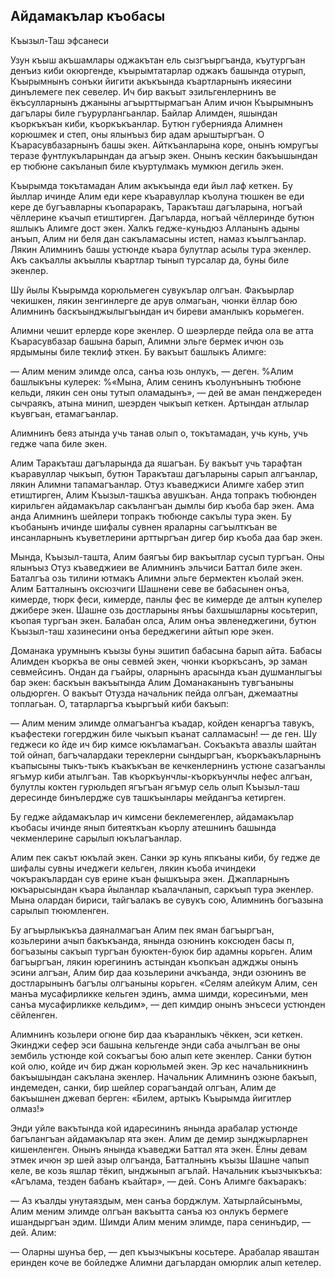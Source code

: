 ## Айдамакълар къобасы

Къызыл-Таш эфсанеси

Узун къыш акъшамлары оджакътан ель сызгъыргъанда, къутургъан денъиз киби окюргенде, къырымтатарлар оджакъ башында отурып, Къырымнынъ сонъки йигити акъкъында къартларнынъ икяесини динълемеге пек севелер.
Ич бир вакъыт эзильгенлернинъ ве ёкъсулларнынъ джаныны агъырттырмагъан Алим ичюн Къырымнынъ дагълары биле гъурурлангьанлар.
Байлар Алимден, яшындан къоркъкъан киби, къоркъкъанлар.
Бутюн губернияда Алимнен корюшмек и степ, оны ялынъыз бир адам арыштыргъан.
О Къарасувбазарнынъ башы экен.
Айткъанларына коре, онынъ юмругъы теразе фунтлукъларындан да агъыр экен.
Онынъ кескин бакъышындан ер тюбюне сакъланып биле къуртулмакъ мумкюн дегиль экен.

Къырымда токътамадан Алим акъкъында еди йыл лаф кеткен.
Бу йыллар ичинде Алим еди кере къаравуллар къолуна тюшкен ве еди кере де бугъавларны къопараракъ, Таракъташ дагъларына, ногъай чёллерине къачып етиштирген.
Дагъларда, ногъай чёллеринде бутюн яшлыкъ Алимге дост экен.
Халкъ гедже-куньдюз Алланынъ адыны анъып, Алим ни беля дан сакъламасыны истеп, намаз къылгъанлар.
Лякин Алимнинъ башы устюнде къара булутлар асылы тура экенлер.
Акъ сакъаллы акъыллы къартлар тынып турсалар да, буны биле экенлер.

Шу йылы Къырымда корюльмеген сувукълар олгъан.
Факъырлар чекишкен, лякин зенгинлерге де арув олмагьан, чюнки ёллар бою Алимнинъ баскъынджылыгъындан ич биреви аманлыкъ корьмеген.

Алимни чешит ерлерде коре экенлер.
О шеэрлерде пейда ола ве атта Къарасувбазар башына барып, Алимни эльге бермек ичюн озь ярдымыны биле теклиф эткен.
Бу вакъыт башлыкъ Алимге:

— Алим меним элимде олса, санъа юзь онлукъ, — деген.
%Алим башлыкъны кулерек:
%«Мына, Алим сенинъ къолунънынъ тюбюне кельди, лякин сен оны тутып оламадынъ», — дей ве аман пенджереден сычраякъ, атына минип, шеэрден чыкъып кеткен.
Артындан атлылар къувгъан, етамагъанлар.

Алимнинъ беяз атында учь танав олып о, токътамадан, учь кунь, учь гедже чапа биле экен.

Алим Таракъташ дагъларында да яшагъан.
Бу вакъыт учь тарафтан къаравуллар чыкъып, бутюн Таракъташ дагъларыны сарып алгъанлар, лякин Алимни тапамагъанлар.
Отуз къаведжиси Алимге хабер этип етиштирген, Алим Къызыл-ташкъа авушкъан.
Анда топракъ тюбюнден кирильген айдамакълар сакълангъан дымлы бир къоба бар экен.
Ама анда Алимнинъ шейлери топракъ тюбюнде сакълы тура экен.
Бу къобанынъ ичинде шифалы сувнен яраларны сагъылткъан ве инсанларнынъ къуветлерини арттыргъан дигер бир къоба даа бар экен.

Мында, Къызыл-ташта, Алим баягъы бир вакъытлар сусып тургъан.
Оны ялынъыз Отуз къаведжиеи ве Алимнинъ эльчиси Баттал биле экен.
Баталгъа озь тилини ютмакъ Алимни эльге бермектен къолай экен.
Алим Батталнынъ оксюзчиги Шашнени севе ве бабасынен онъа, кимерде, тюрк феси, кимерде, панлы фес ве кимерде де алтын купелер джибере экен.
Шашне озь достларыны янъы бахшышларны косьтерип, къопая тургъан экен.
Балабан олса, Алим онъа эвленеджегини, бутюн Къызыл-таш хазинесини онъа береджегини айтып юре экен.

Доманака урумнынъ къызы буны эшитип бабасына барып айта.
Бабасы Алимден къоркъа ве оны севмей экен, чюнки къоркъсанъ, эр заман севмейсинъ.
Ондан да гъайры, оларнынъ арасында къан душманлыгъы бар экен: баскъын вакъытында Алим Доманаканынъ тувгъаныны ольдюрген.
О вакъыт Отузда начальник пейда олгъан, джемаатны топлагьан.
О, татарларгъа къыргъый киби бакъып:

— Алим меним элимде олмагъангъа къадар, койден кенаргъа тавукъ, къафестеки гогерджин биле чыкъып къанат салламасын! — де ген.
Шу геджеси ко йде ич бир кимсе юкъламагъан.
Сокъакъта авазлы шайтан той ойнап, багъчалардаки тереклерни сындыргъан, къоркъакъларнынъ къапысыны тыкъ-тыкъ къакъкъан ве кечкенлернинъ устюне сазагъанлы ягъмур киби атылгъан.
Тав къоркъунчлы-къоркъунчлы нефес алгъан, булутлы коктен гурюльдеп ягъгъан ягъмур сель олып Къызыл-таш дересинде бинълердже сув ташкъынлары мейдангъа кетирген.

Бу гедже айдамакълар ич кимсени беклемегенлер, айдамакълар къобасы ичинде янып битеяткъан къорлу атешнинъ башында чекменлерине сарылып юкълагъанлар.

Алим пек сакът юкълай экен.
Санки эр кунь япкъаны киби, бу гедже де шифалы сувны ичеджеги кельген, лякин къоба ичиндеки чокъракълардан сув ерине къан фышкъыра экен.
Джапларнынъ юкъарысындан къара йыланлар къалачланып, саркъып тура экенлер.
Мына олардан бириси, тайгъалакъ ве сувукъ сою, Алимнинъ богъазына сарылып тююмленген.

Бу агъырлыкъкъа даяналмагъан Алим пек яман багъыргъан, козьлерини ачып бакъкъанда, янында озюнинъ коксюден басы п, богъазыны сакъып тургъан буюктен-буюк бир адамны корьген.
Алим багъыргъан, лякин юрегининъ астындан къопкъан аджджы онынъ эсини алгъан, Алим бир даа козьлерини ачкъанда, энди озюнинъ ве достларынынъ багълы олгъаныны корьген.
«Селям алейкум Алим, сен манъа мусафирликке кельген эдинъ, амма шимди, коресинъми, мен санъа мусафирликке кельдим», — деп кимдир онынъ энъсеси устюнден сёйленген.

Алимнинъ козьлери огюне бир даа къаранлыкъ чёккен, эси кеткен.
Экинджи сефер эси башына кельгенде энди саба ачылгъан ве оны зембиль устюнде кой сокъагъы бою алып кете экенлер.
Санки бутюн кой олю, койде ич бир джан корюльмей экен.
Эр кес начальникнинъ бакъышындан сакълана экенлер.
Начальник Алимнинъ озюне бакъып, индемеден, санки, бир шейлер сорагъандай олгъан, Алим де бакъышнен джевап берген: «Билем, артыкъ Къырымда йигитлер олмаз!»

Энди уйле вакътында кой идаресининъ янында арабалар устюнде багълангъан айдамакълар ята экен.
Алим де демир зынджырларнен кишенленген.
Онынъ янында къаведжи Баттал ята экен.
Ёлны девам этмек ичюн эр шей азыр олгъанда, Батталнынъ къызы Шашне чапып келе, ве козь яшлар тёкип, ынджынып агълай.
Начальник къызчыкъкъа: «Агълама, тезден бабанъ къайтар», — дей.
Сонъ Алимге бакъаракъ:

— Аз къалды унутаяздым, мен санъа борджлум.
Хатырлайсынъмы, Алим меним элимде олгъан вакъытта санъа юз онлукъ бермеге ишандыргъан эдим.
Шимди Алим меним элимде, пара сенинъдир, — дей.
Алим:

— Оларны шунъа бер, — деп къызчыкъны косьтере.
Арабалар яваштан еринден коче ве бойледже Алимни дагълардан омюрлик алып кетелер.
